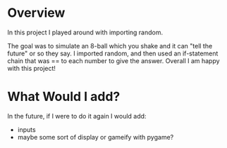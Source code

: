# Overview
In this project I played around with importing random. 

The goal was to simulate an 8-ball which you shake and it can "tell the future" or so they say. I imported random, and then used an if-statement chain that was == to each number to give the answer. Overall I am happy with this project!

# What Would I add?
In the future, if I were to do it again I would add:
- inputs
- maybe some sort of display or gameify with pygame?
